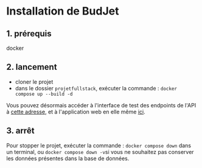 # Installation de BudJet

## __1. prérequis__

docker

## __2. lancement__

- cloner le projet
- dans le dossier `projetfullstack`, exécuter la commande : `docker compose up --build -d`

Vous pouvez désormais accéder à l'interface de test des endpoints de l'API à [cette adresse](http://localhost:5000/api/docs), et à l'application web en elle même [ici](http://localhost:3000).

## __3. arrêt__

Pour stopper le projet, exécuter la commande : `docker compose down` dans un terminal, ou `docker compose down -v`si vous ne souhaitez pas conserver les données présentes dans la base de données.
